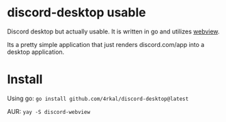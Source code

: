 # discord-desktop usable
Discord desktop but actually usable. It is written in go and utilizes [webview](https://github.com/webview/webview_go).

Its a pretty simple application that just renders discord.com/app into a desktop application. 

# Install

Using go:
`go install github.com/4rkal/discord-desktop@latest`

AUR:
`yay -S discord-webview`